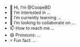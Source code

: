 - 👋 Hi, I’m @CoopeBD
- 👀 I’m interested in ...
- 🌱 I’m currently learning ...
- 💞️ I’m looking to collaborate on ...
- 📫 How to reach me ...
- 😄 Pronouns: ...
- ⚡ Fun fact: ...

<!---
CoopeBD/CoopeBD is a ✨ special ✨ repository because its `README.md` (this file) appears on your GitHub profile.
You can click the Preview link to take a look at your changes.
--->
